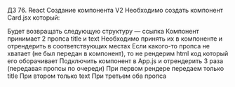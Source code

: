 ДЗ 76. React Создание компонента V2
Необходимо создать компонент Card.jsx который:

Будет возвращать следующую структуру — ссылка
Компонент принимает 2 пропса title и text
Необходимо принять их в компоненте и отрендерить в соответствующих местах
Если какого-то пропса не хватает (не был передан в компонент), то не рендерим html код который его оборачивает
Подключить компонент в App.js и отрендерить 3 раза (передавая пропсы по очереди)
При первом рендере передаем только title
При втором только text
При третьем оба пропса